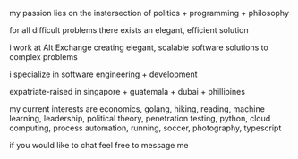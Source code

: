 my passion lies on the instersection of politics + programming + philosophy

for all difficult problems there exists an elegant, efficient solution

i work at Alt Exchange creating elegant, scalable software solutions to complex problems

i specialize in software engineering + development

expatriate-raised in singapore + guatemala + dubai + phillipines

my current interests are economics, golang, hiking, reading, machine learning, leadership, political theory, penetration testing, python, cloud computing, process automation, running, soccer, photography, typescript

if you would like to chat feel free to message me
